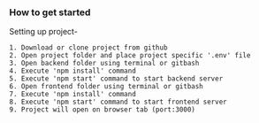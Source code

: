### **How to get started**
    
  Setting up project-
  
    1. Download or clone project from github
    2. Open project folder and place project specific '.env' file
    3. Open backend folder using terminal or gitbash
    4. Execute 'npm install' command
    5. Execute 'npm start' command to start backend server
    6. Open frontend folder using terminal or gitbash
    7. Execute 'npm install' command
    8. Execute 'npm start' command to start frontend server
    9. Project will open on browser tab (port:3000)
